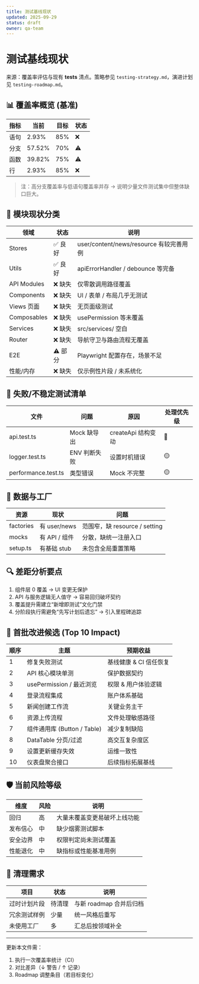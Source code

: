 ```yaml
---
title: 测试基线现状
updated: 2025-09-29
status: draft
owner: qa-team
---
```


# 测试基线现状

来源：覆盖率评估与现有 **tests** 清点。策略参见 `testing-strategy.md`，演进计划见 `testing-roadmap.md`。

## 📊 覆盖率概览 (基准)

| 指标 | 当前   | 目标 | 状态 |
| ---- | ------ | ---- | ---- |
| 语句 | 2.93%  | 85%  | ❌   |
| 分支 | 57.52% | 70%  | ⚠️   |
| 函数 | 39.82% | 75%  | ⚠️   |
| 行   | 2.93%  | 85%  | ❌   |

> 注：高分支覆盖率与低语句覆盖率并存 → 说明少量文件测试集中但整体缺口巨大。

## 🧩 模块现状分类

| 领域        | 状态    | 说明                                    |
| ----------- | ------- | --------------------------------------- |
| Stores      | ✅ 良好 | user/content/news/resource 有较完善用例 |
| Utils       | ✅ 良好 | apiErrorHandler / debounce 等完备       |
| API Modules | ❌ 缺失 | 仅零散调用路径覆盖                      |
| Components  | ❌ 缺失 | UI / 表单 / 布局几乎无测试              |
| Views 页面  | ❌ 缺失 | 无页面级测试                            |
| Composables | ❌ 缺失 | usePermission 等未覆盖                  |
| Services    | ❌ 缺失 | src/services/ 空白                      |
| Router      | ❌ 缺失 | 导航守卫与路由流程无覆盖                |
| E2E         | ⚠️ 部分 | Playwright 配置存在，场景不足           |
| 性能/内存   | ❌ 缺失 | 仅示例性片段 / 未系统化                 |

## 🚨 失败/不稳定测试清单

| 文件                | 问题         | 原因               | 处理优先级 |
| ------------------- | ------------ | ------------------ | ---------- |
| api.test.ts         | Mock 缺导出  | createApi 结构变动 | 🔴         |
| logger.test.ts      | ENV 判断失败 | 设置时机错误       | 🟡         |
| performance.test.ts | 类型错误     | Mock 不完整        | 🟡         |

## 🧪 数据与工厂

| 资源      | 现状          | 问题                          |
| --------- | ------------- | ----------------------------- |
| factories | 有 user/news  | 范围窄，缺 resource / setting |
| mocks     | 有 API / 组件 | 分散，缺统一注册入口          |
| setup.ts  | 有基础 stub   | 未包含全局重置策略            |

## 🔍 差距分析要点

1. 组件层 0 覆盖 → UI 变更无保护
2. API 与服务逻辑无人值守 → 容易回归破坏契约
3. 覆盖提升需建立“新增即测试”文化门禁
4. 分阶段执行需避免“先写计划后遗忘” → 引入里程碑追踪

## 🧭 首批改进候选 (Top 10 Impact)

| 顺序 | 主题                        | 预期收益               |
| ---- | --------------------------- | ---------------------- |
| 1    | 修复失败测试                | 基线健康 & CI 信任恢复 |
| 2    | API 核心模块单测            | 保护数据契约           |
| 3    | usePermission / 最近浏览    | 权限 & 用户体验逻辑    |
| 4    | 登录流程集成                | 账户体系基础           |
| 5    | 新闻创建工作流              | 关键业务主干           |
| 6    | 资源上传流程                | 文件处理敏感路径       |
| 7    | 组件通用库 (Button / Table) | 减少复制缺陷           |
| 8    | DataTable 分页/过滤         | 高交互复杂度区         |
| 9    | 设置更新缓存失效            | 运维一致性             |
| 10   | 仪表盘聚合接口              | 后续指标拓展基线       |

## 🛡️ 当前风险等级

| 维度     | 风险 | 说明                         |
| -------- | ---- | ---------------------------- |
| 回归     | 高   | 大量未覆盖变更易破坏上线功能 |
| 发布信心 | 中   | 缺少烟雾测试脚本             |
| 安全边界 | 中   | 权限判定尚未测试覆盖         |
| 性能退化 | 中   | 缺指标或性能基准用例         |

## 🧱 清理需求

| 项目         | 状态   | 说明                    |
| ------------ | ------ | ----------------------- |
| 过时计划片段 | 待清理 | 与新 roadmap 合并后归档 |
| 冗余测试样例 | 少量   | 统一风格后重写          |
| 未使用工厂   | 多     | 汇总后按领域补全        |

---

更新本文件需：

1. 执行一次覆盖率统计（CI）
2. 对比差异（↓ 警告 / ↑ 记录）
3. Roadmap 调整条目（若目标变化）
